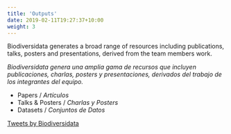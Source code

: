 ```yaml
---
title: 'Outputs'
date: 2019-02-11T19:27:37+10:00
weight: 3
---
```


Biodiversidata generates a broad range of resources including publications, talks, posters and presentations, derived from the team members work. 

*Biodiversidata genera una amplia gama de recursos que incluyen publicaciones, charlas, posters y presentaciones, derivados del trabajo de los integrantes del equipo.*


+  Papers / *Artículos*
+  Talks & Posters / *Charlas y Posters*
+  Datasets / *Conjuntos de Datos*


<a class="twitter-timeline" data-width="600" data-height="600" data-theme="light" data-link-color="#5c4f7a" href="https://twitter.com/biodiversidata">Tweets by Biodiversidata</a> 
<script async src="https://platform.twitter.com/widgets.js" charset="utf-8"></script> 
